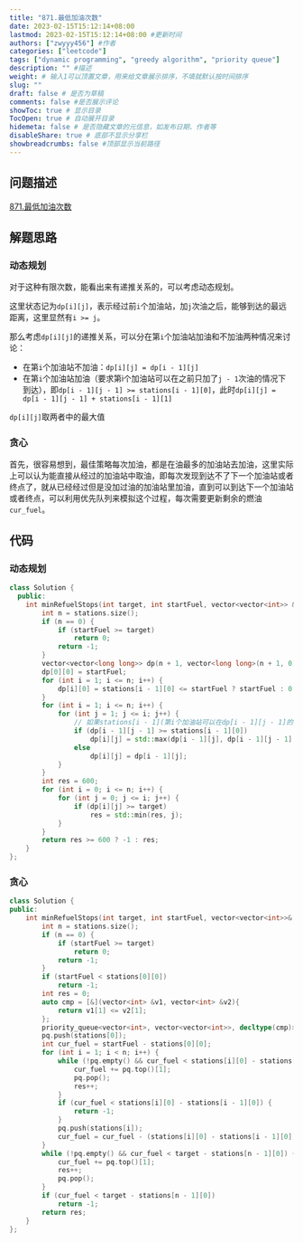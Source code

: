 ```yaml
---
title: "871.最低加油次数"
date: 2023-02-15T15:12:14+08:00
lastmod: 2023-02-15T15:12:14+08:00 #更新时间
authors: ["zwyyy456"] #作者
categories: ["leetcode"]
tags: ["dynamic programming", "greedy algorithm", "priority queue"]
description: "" #描述
weight: # 输入1可以顶置文章，用来给文章展示排序，不填就默认按时间排序
slug: ""
draft: false # 是否为草稿
comments: false #是否展示评论
showToc: true # 显示目录
TocOpen: true # 自动展开目录
hidemeta: false # 是否隐藏文章的元信息，如发布日期、作者等
disableShare: true # 底部不显示分享栏
showbreadcrumbs: false #顶部显示当前路径
---
```

## 问题描述
[871.最低加油次数](https://leetcode.cn/problems/minimum-number-of-refueling-stops/)

## 解题思路
### 动态规划
对于这种有限次数，能看出来有递推关系的，可以考虑动态规划。

这里状态记为`dp[i][j]`，表示经过前`i`个加油站，加`j`次油之后，能够到达的最远距离，这里显然有`i >= j`。

那么考虑`dp[i][j]`的递推关系，可以分在第`i`个加油站加油和不加油两种情况来讨论：
- 在第`i`个加油站不加油：`dp[i][j] = dp[i - 1][j]`
- 在第`i`个加油站加油（要求第i个加油站可以在之前只加了`j - 1`次油的情况下到达），即`dp[i - 1][j - 1] >= stations[i - 1][0]`，此时`dp[i][j] = dp[i - 1][j - 1] + stations[i - 1][1]`

`dp[i][j]`取两者中的最大值

### 贪心
首先，很容易想到，最佳策略每次加油，都是在油最多的加油站去加油，这里实际上可以认为能直接从经过的加油站中取油，即每次发现到达不了下一个加油站或者终点了，就从已经经过但是没加过油的加油站里加油，直到可以到达下一个加油站或者终点，可以利用优先队列来模拟这个过程，每次需要更新剩余的燃油`cur_fuel`。


## 代码
### 动态规划
```cpp
class Solution {
  public:
    int minRefuelStops(int target, int startFuel, vector<vector<int>> &stations) {
        int n = stations.size();
        if (n == 0) {
            if (startFuel >= target)
                return 0;
            return -1;
        }
        vector<vector<long long>> dp(n + 1, vector<long long>(n + 1, 0));
        dp[0][0] = startFuel;
        for (int i = 1; i <= n; i++) {
            dp[i][0] = stations[i - 1][0] <= startFuel ? startFuel : 0;
        }
        for (int i = 1; i <= n; i++) {
            for (int j = 1; j <= i; j++) {
                // 如果stations[i - 1](第i个加油站可以在dp[i - 1][j - 1]的情况下到达)
                if (dp[i - 1][j - 1] >= stations[i - 1][0])
                    dp[i][j] = std::max(dp[i - 1][j], dp[i - 1][j - 1] + stations[i - 1][1]);
                else
                    dp[i][j] = dp[i - 1][j];
            }
        }
        int res = 600;
        for (int i = 0; i <= n; i++) {
            for (int j = 0; j <= i; j++) {
                if (dp[i][j] >= target)
                    res = std::min(res, j);
            }
        }
        return res >= 600 ? -1 : res;
    }
};
```

### 贪心
```cpp
class Solution {
public:
    int minRefuelStops(int target, int startFuel, vector<vector<int>>& stations) {
        int n = stations.size();
        if (n == 0) {
            if (startFuel >= target)
                return 0;
            return -1;
        }
        if (startFuel < stations[0][0])
            return -1;
        int res = 0;
        auto cmp = [&](vector<int> &v1, vector<int> &v2){
            return v1[1] <= v2[1];
        };
        priority_queue<vector<int>, vector<vector<int>>, decltype(cmp)> pq(cmp); // 油最多的加油站在堆顶
        pq.push(stations[0]);
        int cur_fuel = startFuel - stations[0][0];
        for (int i = 1; i < n; i++) {
            while (!pq.empty() && cur_fuel < stations[i][0] - stations[i - 1][0]) {
                cur_fuel += pq.top()[1];
                pq.pop();
                res++;
            }
            if (cur_fuel < stations[i][0] - stations[i - 1][0]) {
                return -1;
            }
            pq.push(stations[i]);
            cur_fuel = cur_fuel - (stations[i][0] - stations[i - 1][0]);
        }
        while (!pq.empty() && cur_fuel < target - stations[n - 1][0]) {
            cur_fuel += pq.top()[1];
            res++;
            pq.pop();
        }
        if (cur_fuel < target - stations[n - 1][0])
            return -1;
        return res;
    }
};
```